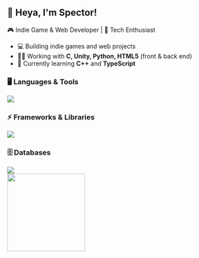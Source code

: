 ## 👾 Heya, I'm Spector!

🎮 Indie Game & Web Developer | 🚀 Tech Enthusiast  

- 💻 Building indie games and web projects
- 👨‍💻 Working with **C, Unity, Python, HTML5** (front & back end)
- 📘 Currently learning **C++** and **TypeScript**

### 🖥️ Languages & Tools
<img src="https://skillicons.dev/icons?i=c,cpp,cs,py,lua,php,html,css,js,ts&theme=dark"/>

### ⚡ Frameworks & Libraries
<img src="https://skillicons.dev/icons?i=nodejs,qt,dotnet,unity,cmake,opencv,gtk&theme=dark"/>

### 🗄️ Databases
<img src="https://skillicons.dev/icons?i=mysql,sqlite&theme=dark"/>

<div align="left">
  <a href="https://github.com/DevSpector">
    <img height="180em" src="https://github-readme-stats.vercel.app/api/top-langs/?username=DevSpector&layout=compact&langs_count=7&theme=dracula"/>
  </a>
</div>
